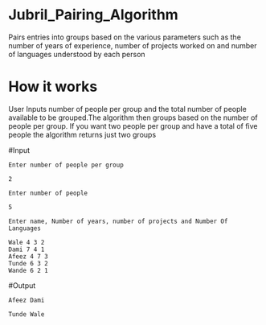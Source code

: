 # Jubril_Pairing_Algorithm
Pairs entries into groups based on the various parameters such as the number of years of experience,
 number of projects worked on and number of languages understood by each person

# How it works
User Inputs number of people per group and the total number of people available to be grouped.The algorithm then groups based 
on the number of people per group. If you want two people per group and have a total of five people the algorithm returns just two groups

#Input
```
Enter number of people per group

2
```
```
Enter number of people

5
```
```
Enter name, Number of years, number of projects and Number Of Languages

Wale 4 3 2
Dami 7 4 1
Afeez 4 7 3
Tunde 6 3 2
Wande 6 2 1
```
#Output
```
Afeez Dami 

Tunde Wale 
```
